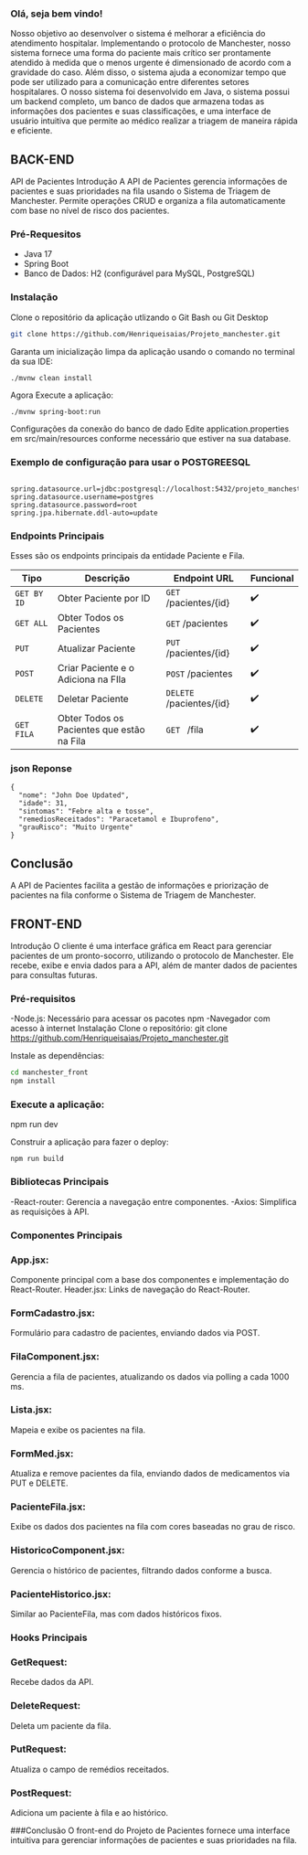 ### Olá, seja bem vindo!
Nosso objetivo ao desenvolver o sistema é melhorar a eficiência do atendimento hospitalar.
Implementando o protocolo de Manchester, nosso sistema fornece uma forma do paciente mais crítico ser prontamente atendido à medida que o menos urgente é dimensionado de acordo com a gravidade do caso.
Além disso, o sistema ajuda a economizar tempo que pode ser utilizado para a comunicação entre diferentes setores hospitalares.
O nosso sistema foi desenvolvido em Java, o sistema possui um backend completo, um banco de dados que armazena todas as informações dos pacientes e suas classificações,
e uma interface de usuário intuitiva que permite ao médico realizar a triagem de maneira rápida e eficiente.

## BACK-END

API de Pacientes
Introdução
A API de Pacientes gerencia informações de pacientes e suas prioridades na fila usando o Sistema de Triagem de Manchester. Permite operações CRUD e organiza a fila automaticamente com base no nível de risco dos pacientes.

### Pré-Requesitos

- Java 17
- Spring Boot
- Banco de Dados: H2 (configurável para MySQL, PostgreSQL)

### Instalação
Clone o repositório da aplicação utlizando o Git Bash ou Git Desktop
```bash
git clone https://github.com/Henriqueisaias/Projeto_manchester.git
```
Garanta um inicialização limpa da aplicação usando o comando no terminal da sua IDE:
```shell
./mvnw clean install
```
Agora Execute a aplicação:
```shell
./mvnw spring-boot:run
```
Configurações da conexão do banco de dado
Edite application.properties em src/main/resources conforme necessário que estiver na sua database.

### Exemplo de configuração para usar o POSTGREESQL

```shell

spring.datasource.url=jdbc:postgresql://localhost:5432/projeto_manchester
spring.datasource.username=postgres
spring.datasource.password=root
spring.jpa.hibernate.ddl-auto=update

```
### Endpoints Principais

Esses são os endpoints principais da entidade Paciente e Fila.

| Tipo              | Descrição                                                                           | Endpoint URL             | Funcional|
| ----------------- | ----------------------------------------------------------------------------------- | ------------------------ | ----------- |
| `GET BY ID`       | Obter Paciente por ID                                                               | `GET` /pacientes/{id}    |    ✔️      |
| `GET ALL`         | Obter Todos os Pacientes                                                            | `GET` /pacientes         |    ✔️      |
| `PUT`             | Atualizar Paciente                                                                  | `PUT` /pacientes/{id}    |    ✔️      |
| `POST`            | Criar Paciente e o Adiciona na FIla                                                 | `POST` /pacientes        |    ✔️      |
| `DELETE`          | Deletar Paciente                                                                    | `DELETE` /pacientes/{id} |    ✔️      |
| `GET FILA`        | Obter Todos os Pacientes que estão na Fila                                          | `GET ` /fila             |    ✔️      |



### json Reponse

```shell
{
  "nome": "John Doe Updated",
  "idade": 31,
  "sintomas": "Febre alta e tosse",
  "remediosReceitados": "Paracetamol e Ibuprofeno",
  "grauRisco": "Muito Urgente"
}
```


## Conclusão
A API de Pacientes facilita a gestão de informações e priorização de pacientes na fila conforme o Sistema de Triagem de Manchester.


## FRONT-END
Introdução
O cliente é uma interface gráfica em React para gerenciar pacientes de um pronto-socorro, utilizando o protocolo de Manchester. Ele recebe, exibe e envia dados para a API, além de manter dados de pacientes para consultas futuras.

### Pré-requisitos
-Node.js: Necessário para acessar os pacotes npm
-Navegador com acesso à internet
Instalação
Clone o repositório:
git clone https://github.com/Henriqueisaias/Projeto_manchester.git

Instale as dependências:
```bash
cd manchester_front
npm install
```

### Execute a aplicação:
npm run dev

Construir a aplicação para fazer o deploy:
```
npm run build
```

### Bibliotecas Principais
-React-router: Gerencia a navegação entre componentes.
-Axios: Simplifica as requisições à API.

### Componentes Principais

### App.jsx: 
Componente principal com a base dos componentes e implementação do React-Router.
Header.jsx: Links de navegação do React-Router.

### FormCadastro.jsx:
Formulário para cadastro de pacientes, enviando dados via POST.

### FilaComponent.jsx: 
Gerencia a fila de pacientes, atualizando os dados via polling a cada 1000 ms.

### Lista.jsx: 
Mapeia e exibe os pacientes na fila.

### FormMed.jsx:
Atualiza e remove pacientes da fila, enviando dados de medicamentos via PUT e DELETE.

### PacienteFila.jsx:
Exibe os dados dos pacientes na fila com cores baseadas no grau de risco.

### HistoricoComponent.jsx:
Gerencia o histórico de pacientes, filtrando dados conforme a busca.

### PacienteHistorico.jsx:
Similar ao PacienteFila, mas com dados históricos fixos.

### Hooks Principais
### GetRequest:
Recebe dados da API.

### DeleteRequest: 
Deleta um paciente da fila.

### PutRequest:
Atualiza o campo de remédios receitados.

### PostRequest:
Adiciona um paciente à fila e ao histórico.

###Conclusão
O front-end do Projeto de Pacientes fornece uma interface intuitiva para gerenciar informações de pacientes e suas prioridades na fila.



